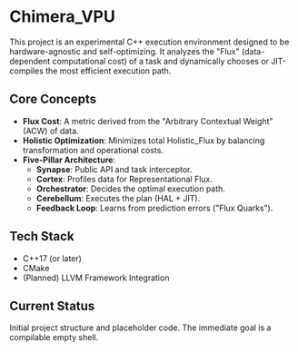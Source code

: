 # Chimera_VPU

This project is an experimental C++ execution environment designed to be hardware-agnostic and self-optimizing. It analyzes the "Flux" (data-dependent computational cost) of a task and dynamically chooses or JIT-compiles the most efficient execution path.

## Core Concepts

-   **Flux Cost**: A metric derived from the "Arbitrary Contextual Weight" (ACW) of data.
-   **Holistic Optimization**: Minimizes total Holistic_Flux by balancing transformation and operational costs.
-   **Five-Pillar Architecture**:
    -   **Synapse**: Public API and task interceptor.
    -   **Cortex**: Profiles data for Representational Flux.
    -   **Orchestrator**: Decides the optimal execution path.
    -   **Cerebellum**: Executes the plan (HAL + JIT).
    -   **Feedback Loop**: Learns from prediction errors ("Flux Quarks").

## Tech Stack

-   C++17 (or later)
-   CMake
-   (Planned) LLVM Framework Integration

## Current Status

Initial project structure and placeholder code. The immediate goal is a compilable empty shell.
